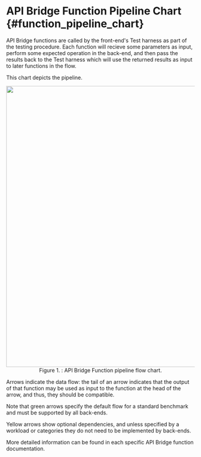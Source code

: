 API Bridge Function Pipeline Chart {#function_pipeline_chart}
========================

API Bridge functions are called by the front-end's Test harness as part of the testing procedure. Each function will recieve some parameters as input, perform some expected operation in the back-end, and then pass the results back to the Test harness which will use the returned results as input to later functions in the flow.

This chart depicts the pipeline.

<div align="center">
  <img width="750" src="function_pipeline.png" /><br>
  <span>Figure 1. : API Bridge Function pipeline flow chart.</span>
</div>

Arrows indicate the data flow: the tail of an arrow indicates that the output of that function may be used as input to the function at the head of the arrow, and thus, they should be compatible.

Note that green arrows specify the default flow for a standard benchmark and must be supported by all back-ends.

Yellow arrows show optional dependencies, and unless specified by a workload or categories they do not need to be implemented by back-ends.

More detailed information can be found in each specific API Bridge function documentation.
